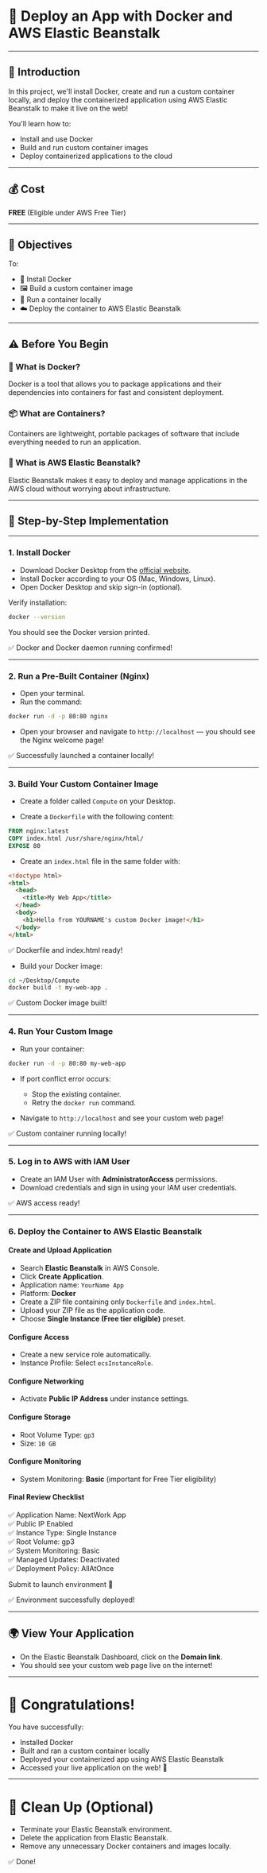 # 🚀 Deploy an App with Docker and AWS Elastic Beanstalk

---

## 🧭 Introduction

In this project, we'll install Docker, create and run a custom container locally, and deploy the containerized application using AWS Elastic Beanstalk to make it live on the web!

You'll learn how to:
- Install and use Docker
- Build and run custom container images
- Deploy containerized applications to the cloud

---

## 💰 Cost

**FREE** (Eligible under AWS Free Tier)

---

## 🎯 Objectives

To:
- 🐳 Install Docker
- 🖼️ Build a custom container image
- 🚢 Run a container locally
- ☁️ Deploy the container to AWS Elastic Beanstalk

---

## ⚠️ Before You Begin

### 🔐 What is Docker?
Docker is a tool that allows you to package applications and their dependencies into containers for fast and consistent deployment.

### 📦 What are Containers?
Containers are lightweight, portable packages of software that include everything needed to run an application.

### 🌱 What is AWS Elastic Beanstalk?
Elastic Beanstalk makes it easy to deploy and manage applications in the AWS cloud without worrying about infrastructure.

---

## 🔧 Step-by-Step Implementation

---

### 1. Install Docker

- Download Docker Desktop from the [official website](https://www.docker.com/products/docker-desktop/).
- Install Docker according to your OS (Mac, Windows, Linux).
- Open Docker Desktop and skip sign-in (optional).

Verify installation:
```bash
docker --version
```
You should see the Docker version printed.

✅ Docker and Docker daemon running confirmed!

---

### 2. Run a Pre-Built Container (Nginx)

- Open your terminal.
- Run the command:
```bash
docker run -d -p 80:80 nginx
```
- Open your browser and navigate to `http://localhost` — you should see the Nginx welcome page!

✅ Successfully launched a container locally!

---

### 3. Build Your Custom Container Image

- Create a folder called `Compute` on your Desktop.

- Create a `Dockerfile` with the following content:
```dockerfile
FROM nginx:latest
COPY index.html /usr/share/nginx/html/
EXPOSE 80
```

- Create an `index.html` file in the same folder with:
```html
<!doctype html>
<html>
  <head>
    <title>My Web App</title>
  </head>
  <body>
    <h1>Hello from YOURNAME's custom Docker image!</h1>
  </body>
</html>
```

✅ Dockerfile and index.html ready!

- Build your Docker image:
```bash
cd ~/Desktop/Compute
docker build -t my-web-app .
```

✅ Custom Docker image built!

---

### 4. Run Your Custom Image

- Run your container:
```bash
docker run -d -p 80:80 my-web-app
```

- If port conflict error occurs:
  - Stop the existing container.
  - Retry the `docker run` command.

- Navigate to `http://localhost` and see your custom web page!

✅ Custom container running locally!

---

### 5. Log in to AWS with IAM User

- Create an IAM User with **AdministratorAccess** permissions.
- Download credentials and sign in using your IAM user credentials.

✅ AWS access ready!

---

### 6. Deploy the Container to AWS Elastic Beanstalk

#### Create and Upload Application

- Search **Elastic Beanstalk** in AWS Console.
- Click **Create Application**.
- Application name: `YourName App`
- Platform: **Docker**
- Create a ZIP file containing only `Dockerfile` and `index.html`.
- Upload your ZIP file as the application code.
- Choose **Single Instance (Free tier eligible)** preset.

#### Configure Access

- Create a new service role automatically.
- Instance Profile: Select `ecsInstanceRole`.

#### Configure Networking

- Activate **Public IP Address** under instance settings.

#### Configure Storage

- Root Volume Type: `gp3`
- Size: `10 GB`

#### Configure Monitoring

- System Monitoring: **Basic** (important for Free Tier eligibility)

#### Final Review Checklist

✅ Application Name: NextWork App  
✅ Public IP Enabled  
✅ Instance Type: Single Instance  
✅ Root Volume: gp3  
✅ System Monitoring: Basic  
✅ Managed Updates: Deactivated  
✅ Deployment Policy: AllAtOnce

Submit to launch environment 🚀

✅ Environment successfully deployed!

---

## 🌍 View Your Application

- On the Elastic Beanstalk Dashboard, click on the **Domain link**.
- You should see your custom web page live on the internet!

---

# 🎉 Congratulations!
You have successfully:
- Installed Docker
- Built and ran a custom container locally
- Deployed your containerized app using AWS Elastic Beanstalk
- Accessed your live application on the web! 🚀

---

# 🧹 Clean Up (Optional)

- Terminate your Elastic Beanstalk environment.
- Delete the application from Elastic Beanstalk.
- Remove any unnecessary Docker containers and images locally.

✅ Done!
